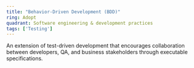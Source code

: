 ```yaml
---
title: "Behavior-Driven Development (BDD)"
ring: Adopt
quadrant: Software engineering & development practices
tags: ['Testing']
---
```

An extension of test-driven development that encourages collaboration between developers, QA, and business stakeholders through executable specifications.
